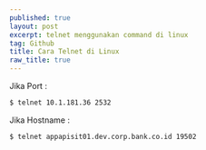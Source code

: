 ```yaml
---
published: true
layout: post
excerpt: telnet menggunakan command di linux
tag: Github
title: Cara Telnet di Linux
raw_title: true
---
```

Jika Port :
```sh
$ telnet 10.1.181.36 2532
```

Jika Hostname :
```sh
$ telnet appapisit01.dev.corp.bank.co.id 19502
```
